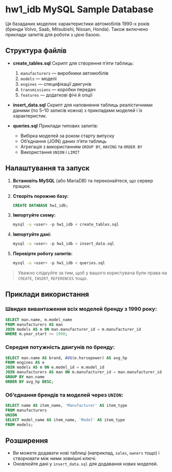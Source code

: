 # hw1\_idb MySQL Sample Database

Ця базаданих моделює характеристики автомобілів 1990-х років (бренди Volvo, Saab, Mitsubishi, Nissan, Honda). Також включено приклади запитів для роботи з цією базою.

## Структура файлів

* **create\_tables.sql**
  Скрипт для створення п’яти таблиць:

  1. `manufacturers` — виробники автомобілів
  2. `models`        — моделі
  3. `engines`       — специфікації двигунів
  4. `transmissions` — коробки передач
  5. `features`      — додаткові фічі й опції

* **insert\_data.sql**
  Скрипт для наповнення таблиць реалістичними даними (по 5–10 записів кожна) з прикладами моделей і їх характеристик.

* **queries.sql**
  Приклади типових запитів:

  * Вибірка моделей за роком старту випуску
  * Об’єднання (JOIN) даних п’яти таблиць
  * Агрегація з використанням `GROUP BY`, `HAVING` та `ORDER BY`
  * Використання `UNION` і `LIMIT`

## Налаштування та запуск

1. **Встановіть MySQL** (або MariaDB) та переконайтеся, що сервер працює.
2. **Створіть порожню базу:**

   ```sql
   CREATE DATABASE hw1_idb;
   ```
3. **Імпортуйте схему:**

   ```bash
   mysql -u <user> -p hw1_idb < create_tables.sql
   ```
4. **Імпортуйте дані:**

   ```bash
   mysql -u <user> -p hw1_idb < insert_data.sql
   ```
5. **Перевірте роботу запитів:**

   ```bash
   mysql -u <user> -p hw1_idb < queries.sql
   ```

> Уважно слідкуйте за тим, щоб у вашого користувача були права на `CREATE`, `INSERT`, `REFERENCES` тощо.

## Приклади використання

### Швидке вивантаження всіх моделей бренду з 1990 року:

```sql
SELECT man.name, m.model_name
FROM manufacturers AS man
JOIN models AS m ON man.manufacturer_id = m.manufacturer_id
WHERE m.year_start >= 1990;
```

### Середня потужність двигунів по бренду:

```sql
SELECT man.name AS brand, AVG(e.horsepower) AS avg_hp
FROM engines AS e
JOIN models AS m ON e.model_id = m.model_id
JOIN manufacturers AS man ON m.manufacturer_id = man.manufacturer_id
GROUP BY man.name
ORDER BY avg_hp DESC;
```

### Об’єднання брендів та моделей через `UNION`:

```sql
SELECT name AS item_name, 'Manufacturer' AS item_type
FROM manufacturers
UNION
SELECT model_name AS item_name, 'Model' AS item_type
FROM models;
```

## Розширення

* Ви можете додавати нові таблиці (наприклад, `sales`, `owners` тощо) і створювати між ними зовнішні ключі.
* Оновлюйте дані у `insert_data.sql` для додавання нових моделей.

